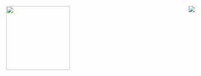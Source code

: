 <img align='left' src="https://github-readme-stats.vercel.app/api?username=JMsuper" height="170">
<img align='right' src="http://mazassumnida.wtf/api/v2/generate_badge?boj=wjdals485">

<!--
**JMsuper/JMsuper** is a ✨ _special_ ✨ repository because its `README.md` (this file) appears on your GitHub profile.

Here are some ideas to get you started:

- 🔭 I’m currently working on ...
- 🌱 I’m currently learning ...
- 👯 I’m looking to collaborate on ...
- 🤔 I’m looking for help with ...
- 💬 Ask me about ...
- 📫 How to reach me: ...
- 😄 Pronouns: ...
- ⚡ Fun fact: ...
-->
